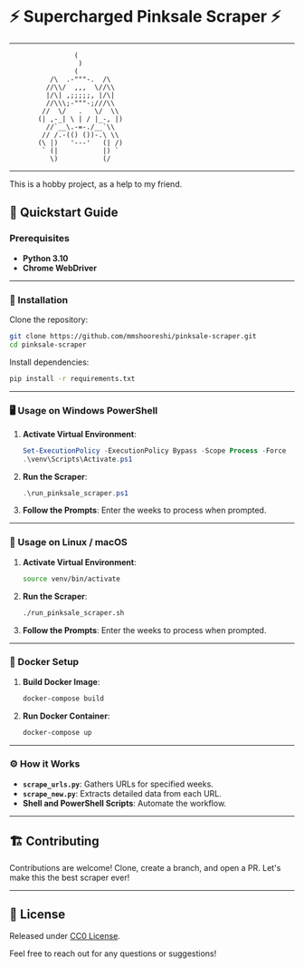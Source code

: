 # ⚡️ Supercharged Pinksale Scraper ⚡️
---

```plaintext
                (
                 )
                (
          /\  .-"""-.  /\
         //\\/  ,,,  \//\\
         |/\| ,;;;;;, |/\|
         //\\\;-"""-;///\\
        //  \/   .   \/  \\
       (| ,-_| \ | / |_-, |)
         //`__\.-=-./__`\\
        // /.-(() ())-.\ \\
       (\ |)   '---'   (| /)
        ` (|           |) `
          \)           (/

```

---

This is a hobby project, as a help to my friend.


## 🚀 Quickstart Guide

### Prerequisites
- **Python 3.10**
- **Chrome WebDriver**

---

### 📜 Installation

Clone the repository:
```sh
git clone https://github.com/mmshooreshi/pinksale-scraper.git
cd pinksale-scraper
```

Install dependencies:
```sh
pip install -r requirements.txt
```

---

### 🖥️ Usage on Windows PowerShell

1. **Activate Virtual Environment**:
    ```powershell
    Set-ExecutionPolicy -ExecutionPolicy Bypass -Scope Process -Force
    .\venv\Scripts\Activate.ps1
    ```

2. **Run the Scraper**:
    ```powershell
    .\run_pinksale_scraper.ps1
    ```

3. **Follow the Prompts**: Enter the weeks to process when prompted.

---

### 🐧 Usage on Linux / macOS

1. **Activate Virtual Environment**:
    ```sh
    source venv/bin/activate
    ```

2. **Run the Scraper**:
    ```sh
    ./run_pinksale_scraper.sh
    ```

3. **Follow the Prompts**: Enter the weeks to process when prompted.

---

### 🐳 Docker Setup

1. **Build Docker Image**:
    ```sh
    docker-compose build
    ```

2. **Run Docker Container**:
    ```sh
    docker-compose up
    ```

---

### ⚙️ How it Works

- **`scrape_urls.py`**: Gathers URLs for specified weeks.
- **`scrape_new.py`**: Extracts detailed data from each URL.
- **Shell and PowerShell Scripts**: Automate the workflow.

---

## 🏗️ Contributing

Contributions are welcome! Clone, create a branch, and open a PR. Let's make this the best scraper ever!

---

## 📜 License

Released under [CC0 License](LICENSE).

Feel free to reach out for any questions or suggestions!

